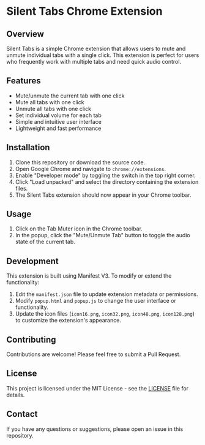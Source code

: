 # Silent Tabs Chrome Extension

## Overview

Silent Tabs is a simple Chrome extension that allows users to mute and unmute individual tabs with a single click. This extension is perfect for users who frequently work with multiple tabs and need quick audio control.

## Features

- Mute/unmute the current tab with one click
- Mute all tabs with one click
- Unmute all tabs with one click
- Set individual volume for each tab
- Simple and intuitive user interface
- Lightweight and fast performance

## Installation

1. Clone this repository or download the source code.
2. Open Google Chrome and navigate to `chrome://extensions`.
3. Enable "Developer mode" by toggling the switch in the top right corner.
4. Click "Load unpacked" and select the directory containing the extension files.
5. The Silent Tabs extension should now appear in your Chrome toolbar.

## Usage

1. Click on the Tab Muter icon in the Chrome toolbar.
2. In the popup, click the "Mute/Unmute Tab" button to toggle the audio state of the current tab.

## Development

This extension is built using Manifest V3. To modify or extend the functionality:

1. Edit the `manifest.json` file to update extension metadata or permissions.
2. Modify `popup.html` and `popup.js` to change the user interface or functionality.
3. Update the icon files (`icon16.png`, `icon32.png`, `icon48.png`, `icon128.png`) to customize the extension's appearance.

## Contributing

Contributions are welcome! Please feel free to submit a Pull Request.

## License

This project is licensed under the MIT License - see the [LICENSE](LICENSE) file for details.

## Contact

If you have any questions or suggestions, please open an issue in this repository.
